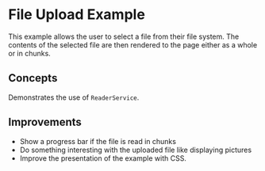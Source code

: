 # File Upload Example

This example allows the user to select a file from their file system.
The contents of the selected file are then rendered to the page either as a whole or in chunks.

## Concepts

Demonstrates the use of `ReaderService`.

## Improvements

- Show a progress bar if the file is read in chunks
- Do something interesting with the uploaded file like displaying pictures
- Improve the presentation of the example with CSS.
